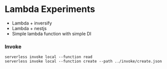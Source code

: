 # Lambda Experiments

- Lambda + inversify
- Lambda + nestjs
- Simple lambda function with simple DI

### Invoke

```shell
serverless invoke local --function read
serverless invoke local --function create --path ../invoke/create.json
```
